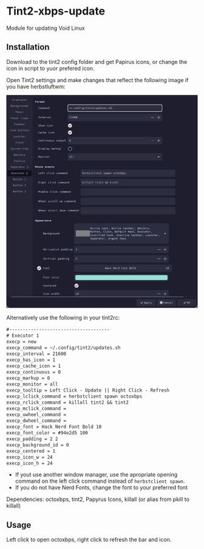 # Tint2-xbps-update
Module for updating Void Linux
## Installation

Download to the tint2 config folder and get Papirus icons, or change the icon in script to yuor prefered icon.

Open Tint2 settings and make changes that reflect the following image if you have herbstluftwm:

![Tint2Settings](https://github.com/psylopneunonymous/Tint2-xbps-update/blob/main/gscreenshot_2022-09-14-151011.png)

Alternatively use the following in your tint2rc:
```
#-------------------------------------
# Executor 1
execp = new
execp_command = ~/.config/tint2/updates.sh
execp_interval = 21600
execp_has_icon = 1
execp_cache_icon = 1
execp_continuous = 0
execp_markup = 0
execp_monitor = all
execp_tooltip = Left Click - Update || Right Click - Refresh
execp_lclick_command = herbstclient spawn octoxbps
execp_rclick_command = killall tint2 && tint2
execp_mclick_command = 
execp_uwheel_command = 
execp_dwheel_command = 
execp_font = Hack Nerd Font Bold 10
execp_font_color = #94e2d5 100
execp_padding = 2 2
execp_background_id = 0
execp_centered = 1
execp_icon_w = 24
execp_icon_h = 24

```
* If yout use another window manager, use the apropriate opening command on the left click command instead of `herbstclient spawn`.
* If you do not have Nerd Fonts, change the font to your preferred font

Dependencies: octoxbps, tint2, Papyrus Icons, killall (or alias from pkill to killall)

## Usage

Left click to open octoxbps, right click to refresh the bar and icon.
